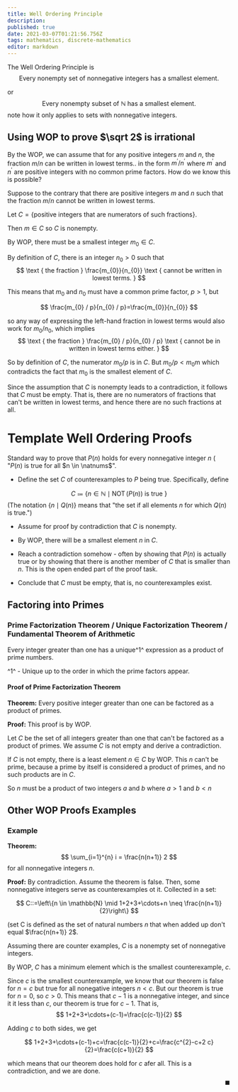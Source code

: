 ```yaml
---
title: Well Ordering Principle
description: 
published: true
date: 2021-03-07T01:21:56.756Z
tags: mathematics, discrete-mathematics
editor: markdown
---
```


The Well Ordering Principle is
$$
\text { Every nonempty set of nonnegative integers has a smallest element. }
$$

or 
$$
\text { Every nonempty subset of } \mathbb{N} \text { has a smallest element. }
$$
note how it only applies to sets with nonnegative integers.


## Using WOP to prove $\sqrt 2$ is irrational
By the WOP, we can assume that for any positive integers $m$ and $n$,  the fraction $m/n$ can be written in lowest terms.. in the form $m^{\prime} / n^{\prime}$ where $m^{\prime}$ and $n^{\prime}$ are positive integers with no common prime factors. How do we know this is possible?

Suppose to the contrary that there are positive integers $m$ and $n$ such that the fraction $m/n$ cannot be written in lowest terms. 

Let $C = \{ \text{positive integers that are numerators of such fractions} \}$.

Then $m \in C$ so $C$ is nonempty.

By WOP, there must be a smallest integer $m_0 \in C$.

By definition of $C$, there is an integer $n_0 \gt 0$ such that 
$$
\text { the fraction } \frac{m_{0}}{n_{0}} \text { cannot be written in lowest terms. }
$$

This means that $m_0$ and $n_0$ must have a common prime factor, $p \gt 1$, but

$$
\frac{m_{0} / p}{n_{0} / p}=\frac{m_{0}}{n_{0}}
$$

so any way of expressing the left-hand fraction in lowest terms would also work for $m_{0} / n_{0}$, which implies
$$
\text { the fraction } \frac{m_{0} / p}{n_{0} / p} \text { cannot be in written in lowest terms either. }
$$

So by definition of $C$, the numerator $m_{0} / p$ is in $C$. But $m_{0} / p<m_{0}$m which contradicts the fact that $m_0$ is the smallest element of $C$.

Since the assumption that $C$ is nonempty leads to a contradiction, it follows that $C$ must be empty. That is, there are no numerators of fractions that can't be written in lowest terms, and hence there are no such fractions at all.
# Template Well Ordering Proofs
Standard way to prove that $P(n)$ holds for every nonnegative integer $n$ ( "$P(n)$ is true for all $n \in \natnums$".

* Define the set $C$ of counterexamples to $P$ being true. Specifically, define

$$
C\Coloneqq\{n \in \mathbb{N} \mid \operatorname{NOT}(P(n)) \text { is true }\}
$$
(The notation $\{n \mid Q(n)\}$ means that "the set if all elements $n$ for which $Q(n)$ is true.")

* Assume for proof by contradiction that $C$ is nonempty.

* By WOP, there will be a smallest element $n$ in $C$. 

* Reach a contradiction somehow - often by showing that $P(n)$ is actually true or by showing that there is another member of $C$ that is smaller than $n$. This is the open ended part of the proof task.

* Conclude that $C$ must be empty, that is, no counterexamples exist.

## Factoring into Primes
### Prime Factorization Theorem / Unique Factorization Theorem / Fundamental Theorem of Arithmetic
Every integer greater than one has a unique^1^ expression as a product of prime numbers.

^1^ - Unique up to the order in which the prime factors appear.


#### Proof of Prime Factorization Theorem
**Theorem:** Every positive integer greater than one can be factored as a product of primes. 

**Proof:** This proof is by WOP.

Let $C$ be the set of all integers greater than one that can't be factored as a product of primes. We assume $C$ is not empty and derive a contradiction.

If $C$ is not empty, there is a least element $n \in C$ by WOP. This $n$ can't be prime, because a prime by itself is considered a product of primes, and no such products are in $C$.

So $n$ must be a product of two integers $a$ and $b$ where $a \gt 1$ and $b \lt n$
## Other WOP Proofs Examples
### Example
**Theorem:**
$$
\sum_{i=1}^{n} i = \frac{n(n+1)} 2
$$
for all nonnegative integers $n$.

**Proof:**
By contradiction. Assume the theorem is false. Then, some nonnegative integers serve as counterexamples ot it. Collected in a set:

$$
C::=\left\{n \in \mathbb{N} \mid 1+2+3+\cdots+n \neq \frac{n(n+1)}{2}\right\}
$$

(set C is defined as the set of natural numbers $n$ that when added up don't equal $\frac{n(n+1)} 2$. 

Assuming there are counter examples, $C$ is a nonempty set of nonnegative integers. 

By WOP, $C$ has a minimum element which is the smallest counterexample, $c$.

Since $c$ is the smallest counterexample, we know that our theorem is false for $n=c$ but true for all nonegative integers $n \lt c$. But our theorem is true for $n=0$, so $c \gt 0$. This means that $c-1$ is a nonnegative integer, and since it it less than $c$, our theorem is true for $c-1$. That is, 
$$
1+2+3+\cdots+(c-1)=\frac{c(c-1)}{2}
$$

Adding $c$ to both sides, we get 

$$
1+2+3+\cdots+(c-1)+c=\frac{c(c-1)}{2}+c=\frac{c^{2}-c+2 c}{2}=\frac{c(c+1)}{2}
$$

which means that our theorem does hold for $c$ afer all. This is a contradiction, and we are done. 
$$\hspace{32em} \blacksquare$$


